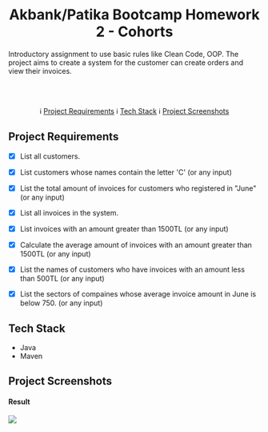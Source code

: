 # 
<h1 align="center">Akbank/Patika Bootcamp Homework 2 - Cohorts</h1>
Introductory assignment to use basic rules like Clean Code, OOP. The project aims to create a system for the customer can create orders and view their invoices.

<br></br>
 <p align="center">
  &#8505; <a href="#project-requirements">Project Requirements</a> 
  &#8505; <a href="#project-requirements">Tech Stack</a> 
  &#8505; <a href="#project-screenshots">Project Screenshots</a> 
</p>


## Project Requirements

- [x] List all customers.
- [x] List customers whose names contain the letter 'C' (or any input)
- [x] List the total amount of invoices for customers who registered in "June" (or any input)
- [X] List all invoices in the system.
- [X] List invoices with an amount greater than 1500TL (or any input)
- [X] Calculate the average amount of invoices with an amount greater than 1500TL (or any input)
- [X] List the names of customers who have invoices with an amount less than 500TL (or any input)
- [X] List the sectors of compaines whose average invoice amount in June is below 750. (or any input)



## Tech Stack
- Java
- Maven

## Project Screenshots
#### Result
<img src="https://github.com/farukkavlak/Akbank-JavaSpring-Bootcamp-Homework2/blob/main/assets/Result.png"></img>
